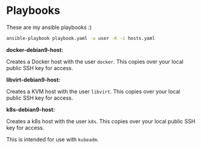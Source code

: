 # Playbooks

These are my ansible playbooks :)

```sh
ansible-playbook playbook.yaml -u user -K -i hosts.yaml
```

__docker-debian9-host:__

Creates a Docker host with the user `docker`. This copies over your local public SSH key for access.

__libvirt-debian9-host:__

Creates a KVM host with the user `libvirt`. This copies over your local public SSH key for access.

__k8s-debian9-host:__

Creates a k8s host with the user `k8s`. This copies over your local public SSH key for access.

This is intended for use with `kubeadm`.
